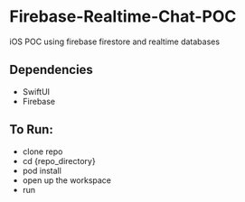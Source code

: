 # Firebase-Realtime-Chat-POC

iOS POC using firebase firestore and realtime databases


## Dependencies
- SwiftUI
- Firebase


## To Run:
- clone repo
- cd {repo_directory}
- pod install
- open up the workspace
- run
